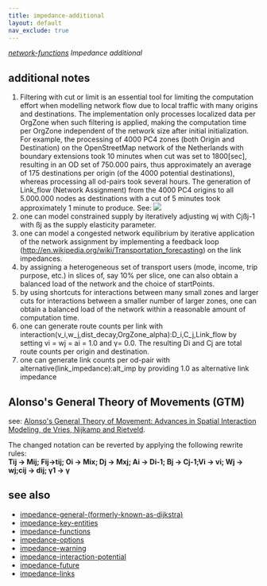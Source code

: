 ```yaml
---
title: impedance-additional
layout: default
nav_exclude: true
---
```

*[network-functions](network-functions) Impedance additional*

## additional notes

1. Filtering with cut or limit is an essential tool for limiting the computation effort when modelling network flow due to local traffic with many origins and destinations. The implementation only processes localized data per OrgZone when such filtering is applied, making the computation time per OrgZone independent of the network size after initial initialization. For example, the processing of 4000 PC4 zones (both Origin and Destination) on the OpenStreetMap network of the Netherlands with boundary extensions took 10 minutes when cut was set to 1800[sec], resulting in an OD set of 750.000     pairs, thus approximately an average of 175 destinations per origin (of the 4000 potential destinations), whereas processing all od-pairs took several hours. The generation of Link_flow (Network Assignment) from the 4000 PC4 origins to all 5.000.000 nodes as destinations with a cut of 5 minutes took approximately 1 minute to produce. See: ![](../assets/img/GUI/allpc4_allnodes_networkflow.png)
2. one can model constrained supply by iteratively adjusting wj with Cjßj-1 with ßj as the supply elasticity parameter.
3. one can model a congested network equilibrium by iterative application of the network assignment by implementing a feedback loop (http://en.wikipedia.org/wiki/Transportation_forecasting) on the link impedances.
4. by assigning a heterogeneous set of transport users (mode, income, trip purpose, etc.) in slices of, say 10% per slice, one can also obtain a balanced load of the network and the choice of startPoints.
5. by using shortcuts for interactions between many small zones and larger cuts for interactions between a smaller number of larger zones, one can obtain a balanced load of the network within a reasonable amount of computation time.
6. one can generate route counts per link with interaction(v_i,w_j,dist_decay,OrgZone_alpha):D_i,C_j,Link_flow by setting vi = wj = ai = 1.0 and γ= 0.0. The resulting Di and Cj are total route counts per origin and destination.
7. one can generate link counts per od-pair with alternative(link_impedance):alt_imp by providing 1.0 as alternative link impedance

## Alonso's General Theory of Movements (GTM)

see: [Alonso's General Theory of Movement: Advances in Spatial Interaction Modeling, de Vries, Nijkamp and Rietveld](https://research.vu.nl/en/publications/alonsos-theory-of-movements-developments-in-spatial-interaction-m).

The changed notation can be reverted by applying the following rewrite rules:<BR> **Tij -> Mij; Fij->tij; Oi -> Mix; Dj -> Mxj; Ai -> Di-1; Bj ->
Cj-1;Vi -> vi; Wj -> wj;cij -> dij; γ1 -> γ**

## see also

- [impedance-general-(formerly-known-as-dijkstra)](impedance-general-(formerly-known-as-dijkstra))
- [impedance-key-entities](impedance-key-entities)
- [impedance-functions](impedance-functions)
- [impedance-options](impedance-options)
- [impedance-warning](impedance-warning)
- [impedance-interaction-potential](impedance-interaction-potential)
- [impedance-future](impedance-future)
- [impedance-links](impedance-links)